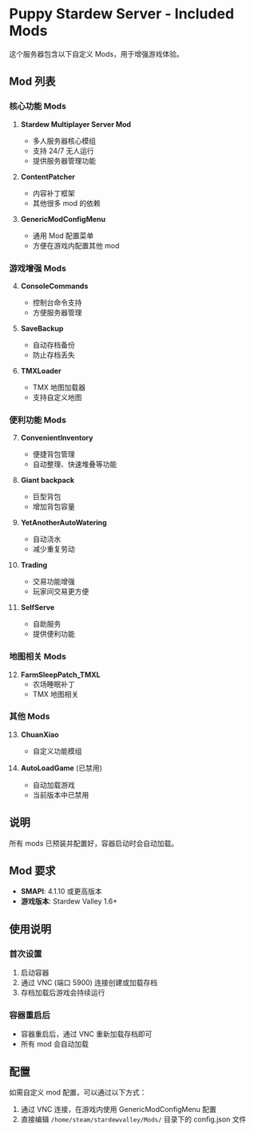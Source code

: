 # Puppy Stardew Server - Included Mods

这个服务器包含以下自定义 Mods，用于增强游戏体验。

## Mod 列表

### 核心功能 Mods

1. **Stardew Multiplayer Server Mod**
   - 多人服务器核心模组
   - 支持 24/7 无人运行
   - 提供服务器管理功能

2. **ContentPatcher**
   - 内容补丁框架
   - 其他很多 mod 的依赖

3. **GenericModConfigMenu**
   - 通用 Mod 配置菜单
   - 方便在游戏内配置其他 mod

### 游戏增强 Mods

4. **ConsoleCommands**
   - 控制台命令支持
   - 方便服务器管理

5. **SaveBackup**
   - 自动存档备份
   - 防止存档丢失

6. **TMXLoader**
   - TMX 地图加载器
   - 支持自定义地图

### 便利功能 Mods

7. **ConvenientInventory**
   - 便捷背包管理
   - 自动整理、快速堆叠等功能

8. **Giant backpack**
   - 巨型背包
   - 增加背包容量

9. **YetAnotherAutoWatering**
   - 自动浇水
   - 减少重复劳动

10. **Trading**
    - 交易功能增强
    - 玩家间交易更方便

11. **SelfServe**
    - 自助服务
    - 提供便利功能

### 地图相关 Mods

12. **FarmSleepPatch_TMXL**
    - 农场睡眠补丁
    - TMX 地图相关

### 其他 Mods

13. **ChuanXiao**
    - 自定义功能模组

14. **AutoLoadGame** (已禁用)
    - 自动加载游戏
    - 当前版本中已禁用

## 说明

所有 mods 已预装并配置好，容器启动时会自动加载。

## Mod 要求

- **SMAPI**: 4.1.10 或更高版本
- **游戏版本**: Stardew Valley 1.6+

## 使用说明

### 首次设置

1. 启动容器
2. 通过 VNC (端口 5900) 连接创建或加载存档
3. 存档加载后游戏会持续运行

### 容器重启后

- 容器重启后，通过 VNC 重新加载存档即可
- 所有 mod 会自动加载

## 配置

如需自定义 mod 配置，可以通过以下方式：

1. 通过 VNC 连接，在游戏内使用 GenericModConfigMenu 配置
2. 直接编辑 `/home/steam/stardewvalley/Mods/` 目录下的 config.json 文件
